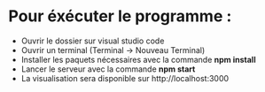 # Pour éxécuter le programme :
- Ouvrir le dossier sur visual studio code
- Ouvrir un terminal (Terminal -> Nouveau Terminal)
- Installer les paquets nécessaires avec la commande **npm install**
- Lancer le serveur avec la commande **npm start**
- La visualisation sera disponible sur http://localhost:3000
